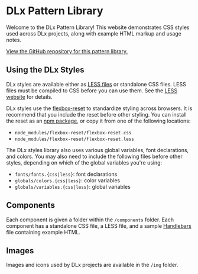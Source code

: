 # DLx Pattern Library

Welcome to the DLx Pattern Library! This website demonstrates CSS styles used across DLx projects, along with example HTML markup and usage notes.

[View the GitHub repository for this pattern library.][GitHub]

## Using the DLx Styles

DLx styles are available either as [LESS files][LESS] or standalone CSS files. LESS files must be compiled to CSS before you can use them. See the [LESS website][LESS] for details.

DLx styles use the [flexbox-reset][flexbox-reset] to standardize styling across browsers. It is recommend that you include the reset before other styling. You can install the reset as an [npm package][flexbox-reset], or copy it from one of the following locations:

- `node_modules/flexbox-reset/flexbox-reset.css`
- `node_modules/flexbox-reset/flexbox-reset.less`

The DLx styles library also uses various global variables, font declarations, and colors. You may also need to include the following files before other styles, depending on which of the global variables you're using:

* `fonts/fonts.{css|less}`: font declarations
* `globals/colors.{css|less}`: color variables
* `globals/variables.{css|less}`: global variables

## Components

Each component is given a folder within the `/components` folder. Each component has a standalone CSS file, a LESS file, and a sample [Handlebars][Handlebars] file containing example HTML.

## Images

Images and icons used by DLx projects are available in the `/img` folder.

[flexbox-reset]: https://www.npmjs.com/package/flexbox-reset
[GitHub]:        https://github.com/digitallinguistics/styles
[Handlebars]:    https://handlebarsjs.com/
[LESS]:          http://lesscss.org/
